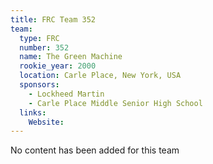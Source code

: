 ```yaml
---
title: FRC Team 352
team:
  type: FRC
  number: 352
  name: The Green Machine
  rookie_year: 2000
  location: Carle Place, New York, USA
  sponsors:
    - Lockheed Martin
    - Carle Place Middle Senior High School
  links:
    Website: 
---
```

No content has been added for this team